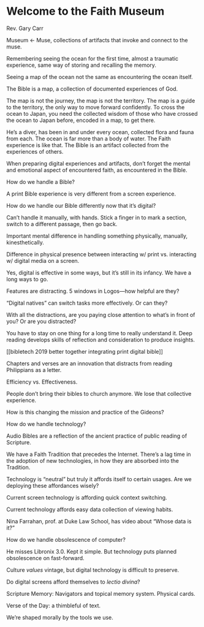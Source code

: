 # Welcome to the Faith Museum

Rev. Gary Carr

Museum <- Muse, collections of artifacts that invoke and connect to the muse.

Remembering seeing the ocean for the first time, almost a traumatic experience, same way of storing and recalling the memory.

Seeing a map of the ocean not the same as encountering the ocean itself.

The Bible is a map, a collection of documented experiences of God.

The map is not the journey, the map is not the territory. The map is a guide to the territory, the only way to move forward confidently. To cross the ocean to Japan, you need the collected wisdom of those who have crossed the ocean to Japan before, encoded in a map, to get there.

He’s a diver, has been in and under every ocean, collected flora and fauna from each. The ocean is far more than a body of water. The Faith experience is like that. The Bible is an artifact collected from the experiences of others.

When preparing digital experiences and artifacts, don’t forget the mental and emotional aspect of encountered faith, as encountered in the Bible.

How do we handle a Bible?

A print Bible experience is very different from a screen experience.

How do we handle our Bible differently now that it’s digital?

Can’t handle it manually, with hands. Stick a finger in to mark a section, switch to a different passage, then go back.

Important mental difference in handling something physically, manually, kinesthetically.

Difference in physical presence between interacting w/ print vs. interacting w/ digital media on a screen.

Yes, digital is effective in some ways, but it’s still in its infancy. We have a long ways to go. 

Features are distracting. 5 windows in Logos—how helpful are they?

“Digital natives” can switch tasks more effectively. Or can they? 

With all the distractions, are you paying close attention to what’s in front of you? Or are you distracted?

You have to stay on one thing for a long time to really understand it. Deep reading develops skills of reflection and consideration to produce insights.

[[bibletech 2019 better together integrating print digital bible]]

Chapters and verses are an innovation that distracts from reading Philippians as a letter.

Efficiency vs. Effectiveness.

People don’t bring their bibles to church anymore. We lose that collective experience.

How is this changing the mission and practice of the Gideons?

How do we handle technology?

Audio Bibles are a reflection of the ancient practice of public reading of Scripture.

We have a Faith Tradition that precedes the Internet. There’s a lag time in the adoption of new technologies, in how they are absorbed into the Tradition.

Technology is “neutral” but truly it affords itself to certain usages. Are we deploying these affordances wisely?

Current screen technology is affording quick context switching.

Current technology affords easy data collection of viewing habits.

Nina Farrahan, prof. at Duke Law School, has video about “Whose data is it?”

How do we handle obsolescence of computer?

He misses Libronix 3.0. Kept it simple. But technology puts planned obsolescence on fast-forward.

Culture *values* vintage, but digital technology is difficult to preserve.

Do digital screens afford themselves to *lectio divina*?

Scripture Memory: Navigators and topical memory system. Physical cards.

Verse of the Day: a thimbleful of text.

We’re shaped morally by the tools we use.